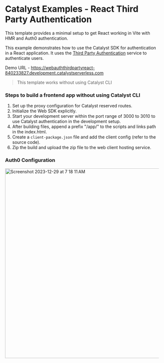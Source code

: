 # Catalyst Examples - React Third Party Authentication

  

This template provides a minimal setup to get React working in Vite with HMR and Auth0 authentication.

This example demonstrates how to use the Catalyst SDK for authentication in a React application. It uses the [Third Party Authentication](https://docs.catalyst.zoho.com/en/cloud-scale/help/authentication/third-party-authentication/introduction/) service to authenticate users.

Demo URL - <https://webauththirdpartyreact-840233827.development.catalystserverless.com>


> This template works without using Catalyst CLI

### Steps to build a frontend app without using Catalyst CLI
1.  Set up the proxy configuration for Catalyst reserved routes.
2.  Initialize the Web SDK explicitly.
3.  Start your development server within the port range of 3000 to 3010 to use Catalyst authentication in the development setup.
4.  After building files, append a prefix "/app/" to the scripts and links path in the index.html.
5.  Create a `client-package.json` file and add the client config (refer to the source code).
6.  Zip the build and upload the zip file to the web client hosting service.


### Auth0 Configuration
<img width="619" alt="Screenshot 2023-12-29 at 7 18 11 AM" src="https://github.com/muthaiyanmani/catalyst/assets/56546428/40538d7d-cb0b-4fd7-acc7-664611c67263">

